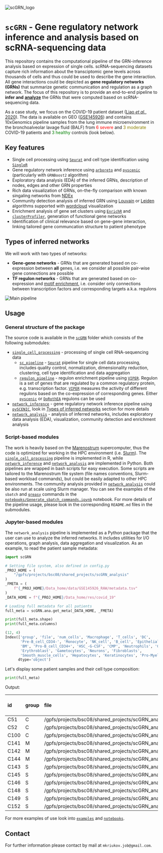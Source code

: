 ![scGRN_logo](https://raw.githubusercontent.com/masyahook/scGRN/main/docs/scGRN_logo.png)

# `scGRN` - Gene regulatory network inference and analysis based on scRNA-sequencing data

This repository contains the computational pipeline of the GRN-inference analysis based on expression of single cells. scRNA-sequencing datasets capture rich information about the transciptomic gene levels across thousands of cells and thus could be used to describe the gene interaction. All gene interactions could be depicted as **gene regulatory networks (GRNs)** that summarize genetic communication and regulation as a graph network. The focus of this repository is to provide an end-to-end pipeline to **infer and** <ins>**analyze**</ins> the GRNs that were computed based on scRNA-sequencing data.

As a case study, we focus on the COVID-19 patient dataset ([Liao *et al.*, 2020](https://www.nature.com/articles/s41591-020-0901-9)). The data is available on GEO ([GSE145926](https://www.ncbi.nlm.nih.gov/geo/query/acc.cgi?acc=GSE145926)) and contains 10xGenomics pipeline samples from the lung immune microenvironment in the bronchoalveolar lavage fluid (BALF) from <span style="color:red">6 severe</span> and <span style="color:#8B8000">3 moderate</span> COVID-19 patients and <span style="color:green">3 healthy</span> controls (look below).

## Key features

- Single cell processing using [`Seurat`](https://satijalab.org/seurat/) and cell type identification using [`SingleR`](https://bioconductor.org/packages/release/bioc/html/SingleR.html)
- Gene regulatory network inference using [`arboreto`](https://arboreto.readthedocs.io) and [`pyscenic`](https://pyscenic.readthedocs.io) (particularly with `GRNBoost2` algorithm)
- Exploratory data analysis (EDA) of the inferred GRNs, description of nodes, edges and other GRN properties
- Rich data visualization of GRNs, on-the-fly comparison with known singaling networks from [NDEx](https://www.ndexbio.org)
- Community detection analysis of inferred GRN using [Louvain](https://python-louvain.readthedocs.io/en/latest/index.html) or [Leiden](https://leidenalg.readthedocs.io/en/stable/index.html) algorithms supported with [wordcloud](https://github.com/amueller/word_cloud) visualization
- Enrichment analysis of gene set clusters using [`EnrichR`](https://maayanlab.cloud/Enrichr/) and [`clusterProfiler`](https://yulab-smu.top/biomedical-knowledge-mining-book/enrichment-overview.html), generation of functional gene networks
- Identification of clinical relevance based on gene-gene interaction, linking tailored gene communcation structure to patient phenotype

## Types of inferred networks

We will work with two types of networks:

- **Gene-gene networks** - GRNs that are generated based on co-expression between **all** genes, i.e. we consider all possible pair-wise gene connections are possible
- **TF regulon networks** - GRNs that are generated based on co-expression and [motif enrichment](https://www.nature.com/articles/nmeth.4463#Abs2), i.e. consider only connections between transcription factors and corresponding targets a.k.a. regulons

![Main pipeline](https://raw.githubusercontent.com/masyahook/scGRN/main/docs/main_pipeline.png)

## Usage

### General structure of the package

The source code is available in the [`scGRN`](https://github.com/masyahook/scGRN/tree/main/scGRN) folder which consists of the following submodules:

- [`single_cell_processing`](scGRN/single_cell_processing/) - processing of single cell RNA-sequencing data
  - [`sc_pipeline`](scGRN/single_cell_processing/sc_pipeline/) - [`Seurat`](https://satijalab.org/seurat/) pipeline for single cell data processing, includes quality control, normalization, dimensionality reduction, clustering, cell type identification and data aggregation
  - [`regulon_pipeline`](scGRN/single_cell_processing/regulon_pipeline/) - regulon enrichment pipeline using [`VIPER`](https://viper.readthedocs.io/en/latest/). Regulon is a set of genes that are regulated by a common regulatory protein, e.g. transcription factor. [`VIPER`](https://viper.readthedocs.io/en/latest/) measures the activity of different regulons based on the co-expression of corresponding genes. Either [`pyscenic`](https://pyscenic.readthedocs.io) or [`DoRothEA`](https://saezlab.github.io/dorothea/) regulons can be used
- [`network_inference`](scGRN/network_inference/) - gene regulatory network inference pipeline using [`pySCENIC`](https://pyscenic.readthedocs.io/en/latest/), look in [Types of inferred networks](#types-of-inferred-networks) section for more details
- [`network_analysis`](scGRN/network_analysis/) - analysis of inferred networks, includes exploratory data analysis (EDA), visualization, community detection and enrichment analysis

### Script-based modules

The work is heavily based on the [Marenostrum](https://www.bsc.es/marenostrum/marenostrum) supercomputer, thus the code is optimized for working in the HPC environment (i.e. [Slurm](https://slurm.schedmd.com)). The [`single_cell_processing`](scGRN/single_cell_processing/) pipeline is implemented in R, while [`network_inference`](scGRN/network_inference/) and [`network_analysis`](scGRN/network_analysis/) are implemented in Python. Both pipelines are wrapped in bash scripts for easy execution. Some scripts are tailored to the Marenostrum file system (file names conventions, Slurm-based workload commands), but could be easily adapted to other HPC environments. The community analysis provided in [`network_analysis`](scGRN/network_analysis/) could be also run at scale using Slurm manager. You can see the examples of the `sbatch` and [`greasy`](https://www.bsc.es/marenostrum/marenostrum/available-software/greasy) commands in the [`notebooks/Generate_sbatch_commands.ipynb`](notebooks/Generate_sbatch_commands.ipynb) notebook. For more details of the pipeline usage, please look in the corresponding `README.md` files in the submodules.

### Jupyter-based modules

The `network_analysis` pipeline is implemented as a Python package that the user can use to analyze the inferred networks. It includes utilities for I/O operations, graph analysis, data aggregation and visualization. As an example, to read the patient sample metadata:

```python
import scGRN

# Setting file system, also defined in config.py
_PROJ_HOME = (
    "/gpfs/projects/bsc08/shared_projects/scGRN_analysis"
)
_FMETA = (
    f"{_PROJ_HOME}/Data_home/data/GSE145926_RAW/metadata.tsv"
)
_DATA_HOME = f"{_PROJ_HOME}/Data_home/res/covid_19"

# Loading full metadata for all patients
full_meta = scGRN.ana.get_meta(_DATA_HOME, _FMETA)

print(full_meta.shape)
print(full_meta.columns)
```

```python
(12, 4)
Index(['group', 'file', 'num_cells', 'Macrophage', 'T_cells', 'DC',
       'Pre-B_cell_CD34-', 'Monocyte', 'NK_cell', 'B_cell', 'Epithelial_cells',
       'BM', 'Pro-B_cell_CD34+', 'HSC_-G-CSF', 'CMP', 'Neutrophils', 'GMP',
       'Erythroblast', 'Gametocytes', 'Neurons', 'Fibroblasts',
       'Smooth_muscle_cells', 'Hepatocytes', 'Keratinocytes', 'Pro-Myelocyte'],
      dtype='object')
```

Let's display some patient samples and their cell type composition:

```python
print(full_meta)
```

Output:

| id   | group   | file                                                                                                                           |   num_cells |   Macrophage |   T_cells |   DC |   Pre-B_cell_CD34- |   Monocyte |   NK_cell |   B_cell |   Epithelial_cells |   BM |   Pro-B_cell_CD34+ |   HSC_-G-CSF |   CMP |   Neutrophils |   GMP |   Erythroblast |   Gametocytes |   Neurons |   Fibroblasts |   Smooth_muscle_cells |   Hepatocytes |   Keratinocytes |   Pro-Myelocyte |
|:-----|:--------|:-------------------------------------------------------------------------------------------------------------------------------|------------:|-------------:|----------:|-----:|-------------------:|-----------:|----------:|---------:|-------------------:|-----:|-------------------:|-------------:|------:|--------------:|------:|---------------:|--------------:|----------:|--------------:|----------------------:|--------------:|----------------:|----------------:|
| C51  | C       | /gpfs/projects/bsc08/shared_projects/scGRN_analysis/Data_home/data/GSE145926_RAW/GSM4475048_C51_filtered_feature_bc_matrix.h5  |        9431 |         8348 |       608 |  215 |                 98 |         70 |        68 |        9 |                  7 |    4 |                  3 |            1 |   nan |           nan |   nan |            nan |           nan |       nan |           nan |                   nan |           nan |             nan |             nan |
| C52  | C       | /gpfs/projects/bsc08/shared_projects/scGRN_analysis/Data_home/data/GSE145926_RAW/GSM4475049_C52_filtered_feature_bc_matrix.h5  |        8696 |         8611 |        13 |   23 |                  3 |         14 |         5 |        2 |                 25 |  nan |                nan |          nan |   nan |           nan |   nan |            nan |           nan |       nan |           nan |                   nan |           nan |             nan |             nan |
| C100 | C       | /gpfs/projects/bsc08/shared_projects/scGRN_analysis/Data_home/data/GSE145926_RAW/GSM4475050_C100_filtered_feature_bc_matrix.h5 |         907 |          338 |       411 |   45 |                  5 |         51 |        20 |       12 |                 18 |  nan |                  2 |          nan |     5 |           nan |   nan |            nan |           nan |       nan |           nan |                   nan |           nan |             nan |             nan |
| C141 | M       | /gpfs/projects/bsc08/shared_projects/scGRN_analysis/Data_home/data/GSE145926_RAW/GSM4339769_C141_filtered_feature_bc_matrix.h5 |        1449 |          197 |       932 |   48 |                  5 |         86 |        96 |       33 |                 37 |  nan |                nan |          nan |     3 |            11 |     1 |            nan |           nan |       nan |           nan |                   nan |           nan |             nan |             nan |
| C142 | M       | /gpfs/projects/bsc08/shared_projects/scGRN_analysis/Data_home/data/GSE145926_RAW/GSM4339770_C142_filtered_feature_bc_matrix.h5 |        1790 |          482 |       996 |   39 |                 13 |         67 |       113 |       20 |                 38 |    1 |                  1 |            2 |     3 |            14 |     1 |            nan |           nan |       nan |           nan |                   nan |           nan |             nan |             nan |
| C144 | M       | /gpfs/projects/bsc08/shared_projects/scGRN_analysis/Data_home/data/GSE145926_RAW/GSM4339772_C144_filtered_feature_bc_matrix.h5 |         452 |           37 |       181 |   41 |                  8 |         73 |        34 |       14 |                 54 |    2 |                  1 |            1 |     1 |             3 |   nan |              2 |           nan |       nan |           nan |                   nan |           nan |             nan |             nan |
| C143 | S       | /gpfs/projects/bsc08/shared_projects/scGRN_analysis/Data_home/data/GSE145926_RAW/GSM4339771_C143_filtered_feature_bc_matrix.h5 |       14933 |         2048 |      1394 |  154 |                 33 |       7489 |       562 |       72 |                145 |  nan |                  1 |           24 |     1 |          3005 |     2 |            nan |             2 |         1 |           nan |                   nan |           nan |             nan |             nan |
| C145 | S       | /gpfs/projects/bsc08/shared_projects/scGRN_analysis/Data_home/data/GSE145926_RAW/GSM4339773_C145_filtered_feature_bc_matrix.h5 |       15550 |         6960 |       719 |  859 |                 46 |       5616 |       421 |       58 |                207 |  nan |                  1 |           26 |   nan |           635 |     2 |            nan |           nan |       nan |           nan |                   nan |           nan |             nan |             nan |
| C146 | S       | /gpfs/projects/bsc08/shared_projects/scGRN_analysis/Data_home/data/GSE145926_RAW/GSM4339774_C146_filtered_feature_bc_matrix.h5 |        2545 |          247 |        61 |   36 |                nan |        127 |        14 |        3 |                417 |  nan |                nan |            2 |   nan |          1632 |   nan |            nan |             1 |       nan |             2 |                     1 |             1 |               1 |             nan |
| C148 | S       | /gpfs/projects/bsc08/shared_projects/scGRN_analysis/Data_home/data/GSE145926_RAW/GSM4475051_C148_filtered_feature_bc_matrix.h5 |        1165 |           98 |       122 |   24 |                nan |        641 |        36 |        8 |                 52 |  nan |                  1 |          nan |     3 |           178 |     1 |            nan |             1 |       nan |           nan |                   nan |           nan |             nan |             nan |
| C149 | S       | /gpfs/projects/bsc08/shared_projects/scGRN_analysis/Data_home/data/GSE145926_RAW/GSM4475052_C149_filtered_feature_bc_matrix.h5 |        1936 |          176 |       681 |   80 |                  1 |        691 |        59 |       38 |                 41 |  nan |                nan |            5 |   nan |           164 |   nan |            nan |           nan |       nan |           nan |                   nan |           nan |             nan |             nan |
| C152 | S       | /gpfs/projects/bsc08/shared_projects/scGRN_analysis/Data_home/data/GSE145926_RAW/GSM4475053_C152_filtered_feature_bc_matrix.h5 |        2557 |          466 |       397 |   41 |                176 |        795 |        74 |      317 |                201 |    6 |                 40 |          nan |   nan |            30 |    13 |            nan |           nan |       nan |           nan |                   nan |           nan |             nan |               1 |

For more examples of use look into [`examples`](examples/) and [`notebooks`](notebooks/).

## Contact

For further information please contact by mail at `mkriukov.job@gmail.com`.
